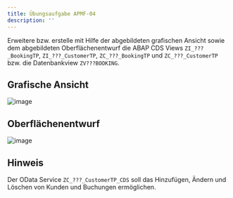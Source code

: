 ```yaml
---
title: Übungsaufgabe APMF-04
description: ''
---
```


Erweitere bzw. erstelle mit Hilfe der abgebildeten grafischen Ansicht sowie dem abgebildeten Oberflächenentwurf die ABAP CDS Views `ZI_???_BookingTP`, `ZI_???_CustomerTP`, `ZC_???_BookingTP` und `ZC_???_CustomerTP` bzw. die Datenbankview `ZV???BOOKING`.

## Grafische Ansicht
![image](https://user-images.githubusercontent.com/47243617/192956630-c7b8a9b6-ed13-419a-bdb1-fa199cd0e181.png)

## Oberflächenentwurf
![image](https://user-images.githubusercontent.com/47243617/192956683-b13dd3eb-4026-4e7d-a694-fe2c68ab63ae.png)

## Hinweis
Der OData Service `ZC_???_CustomerTP_CDS` soll das Hinzufügen, Ändern und Löschen von Kunden und Buchungen ermöglichen.


